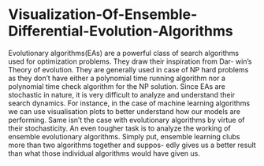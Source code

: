 # Visualization-Of-Ensemble-Differential-Evolution-Algorithms

Evolutionary algorithms(EAs) are a powerful class of search algorithms used for optimization problems. They draw their inspiration from Dar- win’s Theory of evolution. They are generally used in case of NP hard problems as they don’t have either a polynomial time running algorithm nor a polynomial time check algorithm for the NP solution.
Since EAs are stochastic in nature, it is very difficult to analyze and understand their search dynamics. For instance, in the case of machine learning algorithms we can use visualisation plots to better understand how our models are performing. Same isn’t the case with evolutionary algorithms by virtue of their stochasticity. An even tougher task is to analyze the working of ensemble evolutionary algorithms. Simply put, ensemble learning clubs more than two algorithms together and suppos- edly gives us a better result than what those individual algorithms would have given us.
